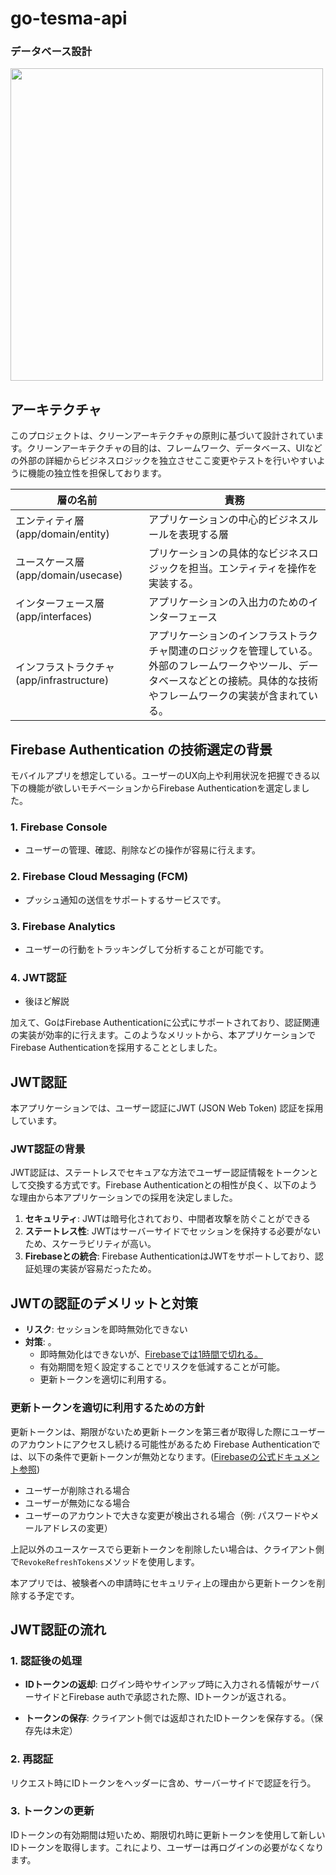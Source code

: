 # go-tesma-api

### データベース設計
<img src="https://github.com/nagaoka1166/go-tesma-api/assets/69971830/005f04cc-1029-43fc-9fd0-021890569815" width="500">


## アーキテクチャ
このプロジェクトは、クリーンアーキテクチャの原則に基づいて設計されています。クリーンアーキテクチャの目的は、フレームワーク、データベース、UIなどの外部の詳細からビジネスロジックを独立させここ変更やテストを行いやすいように機能の独立性を担保しております。

| 層の名前                                  | 責務 |
| ---------------------------------------- | ----------------------------------------------------------------------------------------------------------------------------------------------------------------------------- |
| エンティティ層 (app/domain/entity) | アプリケーションの中心的ビジネスルールを表現する層                                      |
| ユースケース層 (app/domain/usecase)                          | プリケーションの具体的なビジネスロジックを担当。エンティティを操作を実装する。 |
| インターフェース層 (app/interfaces)                                  |アプリケーションの入出力のためのインターフェース                         |
| インフラストラクチャ (app/infrastructure)                      | アプリケーションのインフラストラクチャ関連のロジックを管理している。外部のフレームワークやツール、データベースなどとの接続。具体的な技術やフレームワークの実装が含まれている。


## Firebase Authentication の技術選定の背景

モバイルアプリを想定している。ユーザーのUX向上や利用状況を把握できる以下の機能が欲しいモチベーションからFirebase Authenticationを選定しました。

### 1. **Firebase Console**
- ユーザーの管理、確認、削除などの操作が容易に行えます。

### 2. **Firebase Cloud Messaging (FCM)**
- プッシュ通知の送信をサポートするサービスです。

### 3. **Firebase Analytics**
- ユーザーの行動をトラッキングして分析することが可能です。

### 4. **JWT認証**
- 後ほど解説

加えて、GoはFirebase Authenticationに公式にサポートされており、認証関連の実装が効率的に行えます。このようなメリットから、本アプリケーションでFirebase Authenticationを採用することとしました。

## JWT認証

本アプリケーションでは、ユーザー認証にJWT (JSON Web Token) 認証を採用しています。


### JWT認証の背景

JWT認証は、ステートレスでセキュアな方法でユーザー認証情報をトークンとして交換する方式です。Firebase Authenticationとの相性が良く、以下のような理由から本アプリケーションでの採用を決定しました。

1. **セキュリティ**: JWTは暗号化されており、中間者攻撃を防ぐことができる
2. **ステートレス性**: JWTはサーバーサイドでセッションを保持する必要がないため、スケーラビリティが高い。
3. **Firebaseとの統合**: Firebase AuthenticationはJWTをサポートしており、認証処理の実装が容易だったため。


## JWTの認証のデメリットと対策

- **リスク**: セッションを即時無効化できない
- **対策**: 。
  - 即時無効化はできないが、[Firebaseでは1時間で切れる。](https://firebase.google.com/docs/auth/admin/manage-sessions?hl=ja)
  - 有効期間を短く設定することでリスクを低減することが可能。
  - 更新トークンを適切に利用する。

### 更新トークンを適切に利用するための方針

更新トークンは、期限がないため更新トークンを第三者が取得した際にユーザーのアカウントにアクセスし続ける可能性があるため
Firebase Authenticationでは、以下の条件で更新トークンが無効となります。([Firebaseの公式ドキュメント参照](https://firebase.google.com/docs/auth/admin/manage-sessions?hl=ja))

- ユーザーが削除される場合
- ユーザーが無効になる場合
- ユーザーのアカウントで大きな変更が検出される場合（例: パスワードやメールアドレスの変更）

上記以外のユースケースでら更新トークンを削除したい場合は、クライアント側で`RevokeRefreshTokens`メソッドを使用します。

本アプリでは、被験者への申請時にセキュリティ上の理由から更新トークンを削除する予定です。

## **JWT認証の流れ**

### 1. 認証後の処理

- **IDトークンの返却**: ログイン時やサインアップ時に入力される情報がサーバーサイドとFirebase authで承認された際、IDトークンが返される。
  
- **トークンの保存**: クライアント側では返却されたIDトークンを保存する。（保存先は未定）

### 2. 再認証

リクエスト時にIDトークンをヘッダーに含め、サーバーサイドで認証を行う。

### 3. トークンの更新

IDトークンの有効期間は短いため、期限切れ時に更新トークンを使用して新しいIDトークンを取得します。これにより、ユーザーは再ログインの必要がなくなります。


